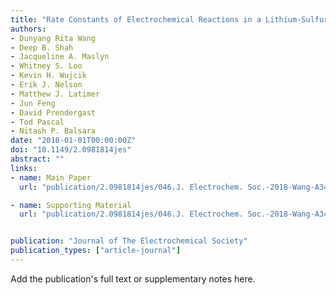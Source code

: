 ```yaml
---
title: "Rate Constants of Electrochemical Reactions in a Lithium-Sulfur Cell Determined by Operando X-ray Absorption Spectroscopy"
authors:
- Dunyang Rita Wang
- Deep B. Shah
- Jacqueline A. Maslyn
- Whitney S. Loo
- Kevin H. Wujcik
- Erik J. Nelson
- Matthew J. Latimer
- Jun Feng
- David Prendergast
- Tod Pascal
- Nitash P. Balsara
date: "2018-01-01T00:00:00Z"
doi: "10.1149/2.0981814jes"
abstract: ""
links:
- name: Main Paper
  url: "publication/2.0981814jes/046.J. Electrochem. Soc.-2018-Wang-A3487-95.pdf"

- name: Supporting Material
  url: "publication/2.0981814jes/046.J. Electrochem. Soc.-2018-Wang-A3487-95-SI.pdf"


publication: "Journal of The Electrochemical Society"
publication_types: ["article-journal"]
---
```


Add the publication's full text or supplementary notes here.
